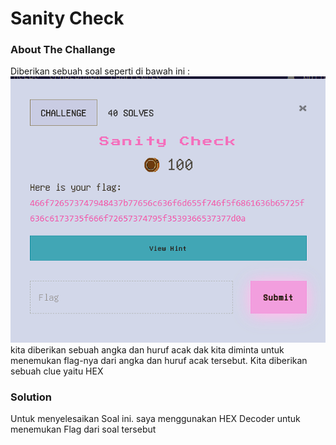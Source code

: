 # Sanity Check

### About The Challange
Diberikan sebuah soal seperti di bawah ini :
<img src="images/Sanity Check.png">
kita diberikan sebuah angka dan huruf acak dak kita diminta untuk menemukan flag-nya dari angka dan huruf acak tersebut. Kita diberikan
sebuah clue yaitu HEX




### Solution
Untuk menyelesaikan Soal ini. saya menggunakan HEX Decoder untuk menemukan Flag dari soal tersebut
